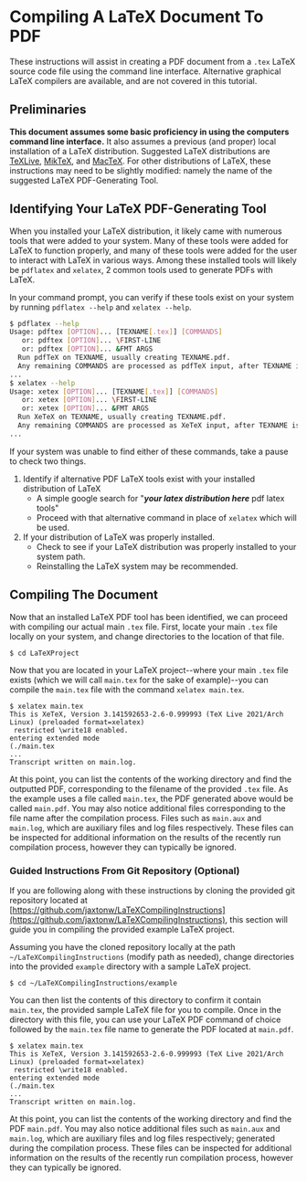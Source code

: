 # Compiling A LaTeX Document To PDF
These instructions will assist in creating a PDF document from a `.tex` LaTeX source code file using the command line interface. Alternative graphical LaTeX compilers are available, and are not covered in this tutorial.

## Preliminaries
**This document assumes some basic proficiency in using the computers command line interface.** It also assumes a previous (and proper) local installation of a LaTeX distribution. Suggested LaTeX distributions are [TeXLive](http://www.tug.org/texlive/), [MikTeX](https://miktex.org/), and [MacTeX](http://www.tug.org/mactex/). For other distributions of LaTeX, these instructions may need to be slightly modified: namely the name of the suggested LaTeX PDF-Generating Tool.  

## Identifying Your LaTeX PDF-Generating Tool
When you installed your LaTeX distribution, it likely came with numerous tools that were added to your system. Many of these tools were added for LaTeX to function properly, and many of these tools were added for the user to interact with LaTeX in various ways. Among these installed tools will likely be `pdflatex` and `xelatex`, 2 common tools used to generate PDFs with LaTeX. 

In your command prompt, you can verify if these tools exist on your system by running `pdflatex --help` and `xelatex --help`. 

```bash
$ pdflatex --help
Usage: pdftex [OPTION]... [TEXNAME[.tex]] [COMMANDS]
   or: pdftex [OPTION]... \FIRST-LINE
   or: pdftex [OPTION]... &FMT ARGS
  Run pdfTeX on TEXNAME, usually creating TEXNAME.pdf.
  Any remaining COMMANDS are processed as pdfTeX input, after TEXNAME is read.
...
$ xelatex --help
Usage: xetex [OPTION]... [TEXNAME[.tex]] [COMMANDS]
   or: xetex [OPTION]... \FIRST-LINE
   or: xetex [OPTION]... &FMT ARGS
  Run XeTeX on TEXNAME, usually creating TEXNAME.pdf.
  Any remaining COMMANDS are processed as XeTeX input, after TEXNAME is read.
...
```

If your system was unable to find either of these commands, take a pause to check two things. 

1.  Identify if alternative PDF LaTeX tools exist with your installed distribution of LaTeX
    *   A simple google search for "***your latex distribution here*** pdf latex tools" 
    *   Proceed with that alternative command in place of `xelatex` which will be used.
2.  If your distribution of LaTeX was properly installed. 
    *   Check to see if your LaTeX distribution was properly installed to your system path. 
    *   Reinstalling the LaTeX system may be recommended.  

## Compiling The Document
Now that an installed LaTeX PDF tool has been identified, we can proceed with compiling our actual main `.tex` file. First, locate your main `.tex` file locally on your system, and change directories to the location of that file. 

```
$ cd LaTeXProject
```

Now that you are located in your LaTeX project--where your main `.tex` file exists (which we will call `main.tex` for the sake of example)--you can compile the `main.tex` file with the command `xelatex main.tex`.  

```
$ xelatex main.tex
This is XeTeX, Version 3.141592653-2.6-0.999993 (TeX Live 2021/Arch Linux) (preloaded format=xelatex)
 restricted \write18 enabled.
entering extended mode
(./main.tex
...
Transcript written on main.log.
```

At this point, you can list the contents of the working directory and find the outputted PDF, corresponding to the filename of the provided `.tex` file. As the example uses a file called `main.tex`, the PDF generated above would be called `main.pdf`. You may also notice additional files corresponding to the file name after the compilation process. Files such as `main.aux` and `main.log`, which are auxiliary files and log files respectively. These files can be inspected for additional information on the results of the recently run compilation process, however they can typically be ignored. 

### Guided Instructions From Git Repository (Optional)
If you are following along with these instructions by cloning the provided git repository located at [https://github.com/jaxtonw/LaTeXCompilingInstructions](https://github.com/jaxtonw/LaTeXCompilingInstructions), this section will guide you in compiling the provided example LaTeX project. 

Assuming you have the cloned repository locally at the path `~/LaTeXCompilingInstructions` (modify path as needed), change directories into the provided `example` directory with a sample LaTeX project. 

```
$ cd ~/LaTeXCompilingInstructions/example
```

You can then list the contents of this directory to confirm it contain `main.tex`, the provided sample LaTeX file for you to compile. Once in the directory with this file, you can use your LaTeX PDF command of choice followed by the `main.tex` file name to generate the PDF located at `main.pdf`. 

```
$ xelatex main.tex
This is XeTeX, Version 3.141592653-2.6-0.999993 (TeX Live 2021/Arch Linux) (preloaded format=xelatex)
 restricted \write18 enabled.
entering extended mode
(./main.tex
...
Transcript written on main.log.
```

At this point, you can list the contents of the working directory and find the PDF `main.pdf`. You may also notice additional files such as `main.aux` and `main.log`, which are auxiliary files and log files respectively; generated during the compilation process. These files can be inspected for additional information on the results of the recently run compilation process, however they can typically be ignored. 
